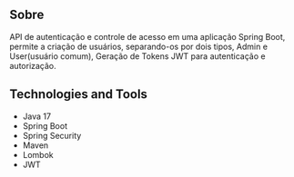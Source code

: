 ## Sobre 
API de autenticação e controle de acesso em uma aplicação Spring Boot, permite a criação de usuários, 
separando-os por dois tipos, Admin e User(usuário comum), Geração de Tokens JWT para autenticação e autorização.

## Technologies and Tools

- Java 17
- Spring Boot
- Spring Security
- Maven
- Lombok
- JWT
